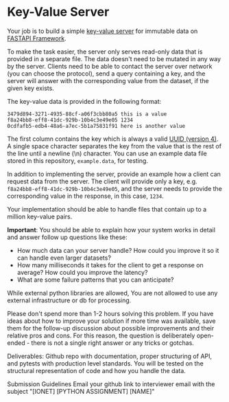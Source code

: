 # Key-Value Server

Your job is to build a simple [key-value server](https://en.wikipedia.org/wiki/Key%E2%80%93value_database) for immutable data on [FASTAPI Framework](https://fastapi.tiangolo.com/). 

To make the task easier, the server only serves read-only data that is provided in a separate file. The data doesn't need to be mutated in any way by the server. Clients need to be able to contact the server over network (you can choose the protocol), send a query containing a key, and the server will answer with the corresponding value from the dataset, if the given key exists.

The key-value data is provided in the following format:
```
3479d894-3271-4935-88cf-a06f3cbb80a5 this is a value
f8a24bb8-eff8-41dc-929b-10b4c3e49e05 1234
0cdfafb5-edb4-48a6-a7ec-5b1a75831f91 here is another value
```
The first column contains the key which is always a valid [UUID (version 4)](https://en.wikipedia.org/wiki/Universally_unique_identifier#Version_4_(random)). A single space character separates the key from the value that is the rest of the line until a newline (\n) character. You can use an example data file stored in this repository, `example.data`, for testing.

In addition to implementing the server, provide an example how a client can request data from the server. The client will provide only a key, e.g. `f8a24bb8-eff8-41dc-929b-10b4c3e49e05`, and the server needs to provide the corresponding value in the response, in this case, `1234`.

Your implementation should be able to handle files that contain up to a million key-value pairs.

**Important**: You should be able to explain how your system works in detail and answer follow up questions like these:

- How much data can your server handle? How could you improve it so it can handle even larger datasets?
- How many milliseconds it takes for the client to get a response on average? How could you improve the latency?
- What are some failure patterns that you can anticipate?

While external python libraries are allowed, You are not allowed to use any external infrastructure or db for processing.

Please don't spend more than 1-2 hours solving this problem. If you have ideas about how to improve your solution if more time was available, save them for the follow-up discussion about possible improvements and their relative pros and cons. For this reason, the question is deliberately open-ended - there is not a single right answer or any tricks or gotchas. 

Deliverables:
Github repo with documentation, proper structuring of API, and pytests with production level standards. You will be tested on the structural representation of code and how you handle the data.

Submission Guidelines
Email your github link to interviewer email with the subject "[IONET] [PYTHON ASSIGNMENT] [NAME]"

